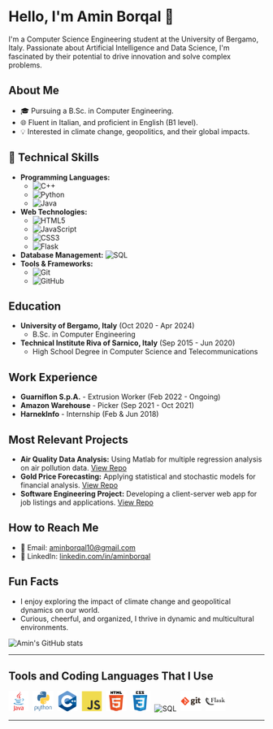 # Hello, I'm Amin Borqal 👋

I'm a Computer Science Engineering student at the University of Bergamo, Italy. Passionate about Artificial Intelligence and Data Science, I'm fascinated by their potential to drive innovation and solve complex problems.

## About Me
- 🎓 Pursuing a B.Sc. in Computer Engineering.
- 🌐 Fluent in Italian, and proficient in English (B1 level).
- 💡 Interested in climate change, geopolitics, and their global impacts.

## 🚀 Technical Skills
- **Programming Languages:** 
  - ![C++](https://img.shields.io/badge/-C++-00599C?style=flat-square&logo=cplusplus&logoColor=white)
  - ![Python](https://img.shields.io/badge/-Python-3776AB?style=flat-square&logo=python&logoColor=white)
  - ![Java](https://img.shields.io/badge/-Java-007396?style=flat-square&logo=java&logoColor=white)
- **Web Technologies:** 
  - ![HTML5](https://img.shields.io/badge/-HTML5-E34F26?style=flat-square&logo=html5&logoColor=white)
  - ![JavaScript](https://img.shields.io/badge/-JavaScript-F7DF1E?style=flat-square&logo=javascript&logoColor=black)
  - ![CSS3](https://img.shields.io/badge/-CSS3-1572B6?style=flat-square&logo=css3&logoColor=white)
  - ![Flask](https://img.shields.io/badge/-Flask-000000?style=flat-square&logo=flask&logoColor=white)
- **Database Management:** ![SQL](https://img.shields.io/badge/-SQL-4479A1?style=flat-square&logo=mysql&logoColor=white)
- **Tools & Frameworks:** 
  - ![Git](https://img.shields.io/badge/-Git-F05032?style=flat-square&logo=git&logoColor=white)
  - ![GitHub](https://img.shields.io/badge/-GitHub-181717?style=flat-square&logo=github&logoColor=white)
  <!-- Aggiungi qui altri strumenti e framework che usi -->

## Education
- **University of Bergamo, Italy** (Oct 2020 - Apr 2024)
  - B.Sc. in Computer Engineering
- **Technical Institute Riva of Sarnico, Italy** (Sep 2015 - Jun 2020)
  - High School Degree in Computer Science and Telecommunications

## Work Experience
- **Guarniflon S.p.A.** - Extrusion Worker (Feb 2022 - Ongoing)
- **Amazon Warehouse** - Picker (Sep 2021 - Oct 2021)
- **HarnekInfo** - Internship (Feb & Jun 2018)

## Most Relevant Projects
- **Air Quality Data Analysis:** Using Matlab for multiple regression analysis on air pollution data. [View Repo](#)
- **Gold Price Forecasting:** Applying statistical and stochastic models for financial analysis. [View Repo](#)
- **Software Engineering Project:** Developing a client-server web app for job listings and applications. [View Repo](#)

## How to Reach Me
- 📧 Email: aminborqal10@gmail.com
- 🔗 LinkedIn: [linkedin.com/in/aminborqal](https://linkedin.com/in/aminborqal)

## Fun Facts
- I enjoy exploring the impact of climate change and geopolitical dynamics on our world.
- Curious, cheerful, and organized, I thrive in dynamic and multicultural environments.

![Amin's GitHub stats](https://github-readme-stats.vercel.app/api?username=aminb00&theme=onedark&show_icons=true)

---
## Tools and Coding Languages That I Use
<img src="https://github.com/devicons/devicon/blob/master/icons/java/java-original-wordmark.svg" title="Java" alt="Java" width="40" height="40"/>&nbsp;
<img src="https://github.com/devicons/devicon/blob/master/icons/python/python-original-wordmark.svg" title="Python" alt="Python" width="40" height="40"/>&nbsp;
<img src="https://github.com/devicons/devicon/blob/master/icons/cplusplus/cplusplus-original.svg" title="C++" alt="C++" width="40" height="40"/>&nbsp;
<img src="https://github.com/devicons/devicon/blob/master/icons/javascript/javascript-original.svg" title="JavaScript" alt="JavaScript" width="40" height="40"/>&nbsp;
<img src="https://github.com/devicons/devicon/blob/master/icons/html5/html5-original-wordmark.svg" title="HTML5" alt="HTML5" width="40" height="40"/>&nbsp;
<img src="https://github.com/devicons/devicon/blob/master/icons/css3/css3-original-wordmark.svg" title="CSS3" alt="CSS3" width="40" height="40"/>&nbsp;
<img src="https://github.com/devicons/devicon/blob/master/icons/sql/sql-original-wordmark.svg" title="SQL" alt="SQL" width="40" height="40"/>&nbsp;
<img src="https://github.com/devicons/devicon/blob/master/icons/git/git-original-wordmark.svg" title="Git" alt="Git" width="40" height="40"/>&nbsp;
<img src="https://github.com/devicons/devicon/blob/master/icons/flask/flask-original-wordmark.svg" title="Flask" alt="Flask" width="40" height="40"/>&nbsp;
<!-- Aggiungi qui altri strumenti e linguaggi che usi -->
---

[//]: # (Altre sezioni del tuo README...)




